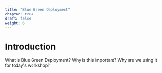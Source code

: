 ```yaml
---
title: "Blue Green Deployment"
chapter: true
draft: false
weight: 6
---
```


# Introduction

What is Blue Green Deployment? Why is this important? Why are we using it for today's workshop?





